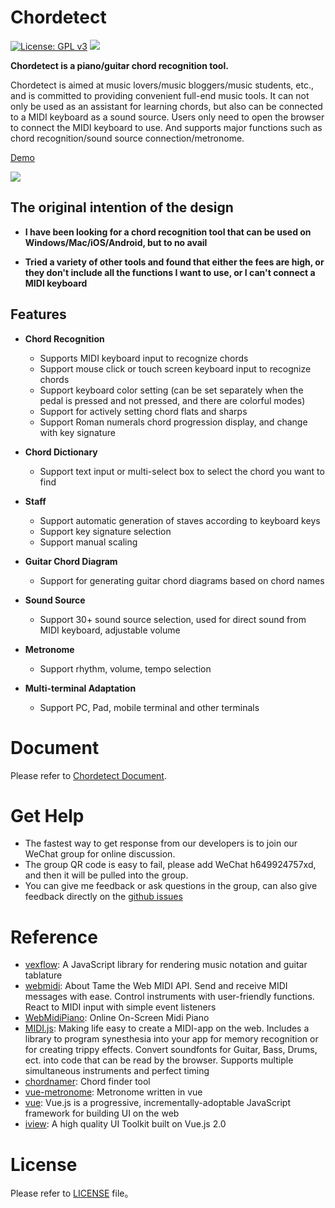 Chordetect
============

[![License: GPL v3](https://img.shields.io/badge/License-GPLv3-blue.svg)](https://www.gnu.org/licenses/gpl-3.0)
[![](https://img.shields.io/badge/README-%E4%B8%AD%E6%96%87%E7%89%88-blue.svg)](https://github.com/huangxd-/chordetect/blob/main/README.md)

**Chordetect is a piano/guitar chord recognition tool.**

Chordetect is aimed at music lovers/music bloggers/music students, etc., and is committed to providing convenient full-end music tools. It can not only be used as an assistant for learning chords, but also can be connected to a MIDI keyboard as a sound source. Users only need to open the browser to connect the MIDI keyboard to use. And supports major functions such as chord recognition/sound source connection/metronome.

[Demo](https://chordetect.pages.dev)

![](https://gitee.com/huangxd/imges/raw/master/pycharm/KR2jE8.png)

## The original intention of the design

* **I have been looking for a chord recognition tool that can be used on Windows/Mac/iOS/Android, but to no avail**

* **Tried a variety of other tools and found that either the fees are high, or they don't include all the functions I want to use, or I can't connect a MIDI keyboard**

## Features

- **Chord Recognition**
  - Supports MIDI keyboard input to recognize chords
  - Support mouse click or touch screen keyboard input to recognize chords
  - Support keyboard color setting (can be set separately when the pedal is pressed and not pressed, and there are colorful modes)
  - Support for actively setting chord flats and sharps
  - Support Roman numerals chord progression display, and change with key signature

- **Chord Dictionary**
  - Support text input or multi-select box to select the chord you want to find

- **Staff**
  - Support automatic generation of staves according to keyboard keys
  - Support key signature selection
  - Support manual scaling

- **Guitar Chord Diagram**
  - Support for generating guitar chord diagrams based on chord names

- **Sound Source**
  - Support 30+ sound source selection, used for direct sound from MIDI keyboard, adjustable volume

- **Metronome**
  - Support rhythm, volume, tempo selection

- **Multi-terminal Adaptation**
  - Support PC, Pad, mobile terminal and other terminals

Document
=============
Please refer to [Chordetect Document](https://github.com/huangxd-/chordetect/wiki).

Get Help
============
- The fastest way to get response from our developers is to join our WeChat group for online discussion.
- The group QR code is easy to fail, please add WeChat h649924757xd, and then it will be pulled into the group.
- You can give me feedback or ask questions in the group, can also give feedback directly on the [github issues](https://github.com/huangxd-/chordetect/issues)

Reference
============
* [vexflow](https://github.com/0xfe/vexflow): A JavaScript library for rendering music notation and guitar tablature
* [webmidi](https://github.com/djipco/webmidi): About Tame the Web MIDI API. Send and receive MIDI messages with ease. Control instruments with user-friendly functions. React to MIDI input with simple event listeners
* [WebMidiPiano](https://github.com/b-viguier/WebMidiPiano): Online On-Screen Midi Piano
* [MIDI.js](https://github.com/mudcube/MIDI.js): Making life easy to create a MIDI-app on the web. Includes a library to program synesthesia into your app for memory recognition or for creating trippy effects. Convert soundfonts for Guitar, Bass, Drums, ect. into code that can be read by the browser. Supports multiple simultaneous instruments and perfect timing
* [chordnamer](https://github.com/symtkhr/chordnamer): Chord finder tool
* [vue-metronome](https://github.com/kazuhikoarase/vue-metronome): Metronome written in vue
* [vue](https://github.com/vuejs/vue): Vue.js is a progressive, incrementally-adoptable JavaScript framework for building UI on the web
* [iview](https://github.com/iview/iview): A high quality UI Toolkit built on Vue.js 2.0

License
============
Please refer to [LICENSE](https://github.com/huangxd-/chordetect/blob/main/LICENSE) file。
